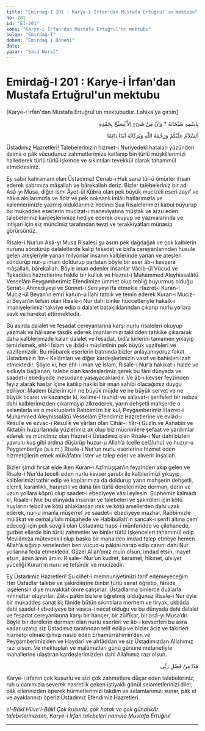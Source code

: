 ```yaml
---
title: "Emirdağ-I 201 : Karye-i İrfan'dan Mustafa Ertuğrul'un mektubu"
no: 201
id: "E1-201"
konu: "Karye-i İrfan'dan Mustafa Ertuğrul'un mektubu"
bolge: "Emirdağ-I"
donem: "Emirdağ 1 Dönemi"
date: 
yazar: "Said Nursî"
---
```


# Emirdağ-I 201 : Karye-i İrfan'dan Mustafa Ertuğrul'un mektubu

<p class="takdim">[Karye-i İrfan'dan Mustafa Ertuğrul'un mektubudur. Lahika'ya girsin]</p>

<p class="arabic" dir="rtl" title="Meal: “Subhân Allah’ın adıyla” * “Hiçbir şey yoktur ki O'nu hamd ile tesbih etmesin” [İsrâ 17:44]">بِاسْمِهِ سُبْحَانَهُ * وَاِنْ مِنْ شَىْءٍ اِلاَّ يُسَبِّحُ بِحَمْدِهِ</p>

<p class="arabic" dir="rtl" title="Meal: “Allah’ın selâmı, rahmeti ve bereketleri, ebedî ve dâimî olarak üzerinize olsun.”">اَلسَّلاَمُ عَلَيْكُمْ وَرَحْمَةُ اللّٰهِ وَبَرَكَاتُهُ اَبَدًا دَائِمًا</p>

Üstadımız Hazretleri! Talebelerinizin hizmet-i Nuriyedeki hataları yüzünden daima o pâk vücudunuz zahmetlerimize katlanıp bin türlü müşkillerimizi hallederek türlü türlü işkence ve sıkıntıları tevekkül olarak tahammül etmektesiniz.

Ey sabır kahramanı olan Üstadımız! Cenab-ı Hak sana tûl-ü ömürler ihsan ederek sabrınıza mâşallah ve bârekallah deriz. Bizler talebeleriniz bir adı Asâ-yı Musa, diğer ismi Âyet-ül Kübra olan pek büyük mucizeli eseri zayıf ve nâkıs akıllarımızla ve âciz ve pek noksanlı imlâlı hatlarımızla ve kalemlerimizle yazmış olduklarımız Yedinci Şua Risalelerimizi kabul buyurup bu mukaddes eserlerin mucizat-ı maneviyatına müştak ve arzu eden talebeleriniz kardeşlerimize hediye ederek okuyup ve yazmalarında ve intişarı için siz müncîmiz tarafından tevzi ve terakkiyatları münasip görürsünüz.

Risale-i Nur’un Asâ-yı Musa Risalesi şu asrın pek dağdağalı ve çok kalblerin nurunu söndürüp dalaletlerde kalıp fesadat ve bid’a cereyanlarından husule gelen ateşleriyle yanan milyonlar insanın kalblerinde yanan ve ateşleri söndürüp nur-u imanı doldurup parlatan böyle bir eser âb-ı kevsere mâşallah, bârekallah. Böyle iman edenler insanlar Vâcib-ül Vücud ve Tekaddes hazretlerine hakiki bir kulluk ve Hazret-i Muhammed Aleyhissalâtü Vesselâm Peygamberimiz Efendimize ümmet olup tebliğ buyurmuş olduğu Şeriat-ı Ahmediyeyi ve Sünnet-i Seniyeyi îfa etmekle Hazret-i Kuran-ı Muciz-ül Beyan’ın emri kanun-u İlahî tatbik ve temin ederek Kuran-ı Muciz-ül Beyan’ın tefsiri olan Risale-i Nur dahi binler hüccetleriyle hakaik-i imaniyelerimizi takviye edip o dalalet bataklıklarından çıkarıp nurlu yollara sevk ve hareket ettirmektedir.

Bu asırda dalalet ve fesadat cereyanlarına karşı nurlu risaleleri okuyup yazmak ve hâlisane tasdik ederek imanlarımızı taklidden tahkike çıkararak daha kalblerimizde kalan dalalet ve fesadat, bid’a kirlerini tamamen yıkayıp temizlemek, ehl-i İslam ve ibâd-ı müslimînin pek büyük vazifeleri ve vazifemizdir. Bu mübarek eserlerin batnında bizler anlayamıyoruz fakat Üstadımızın İlm-i Kelâmları ve diğer kardeşlerimizin vasıf ve bahisleri izah etmektedir. Şöyle ki, her ehl-i iman ve İslam, Risale-i Nur’a hakikat-ı halde ve sıdkıyla bağlanan, talebe olan kardeşlerimiz gerek bu fâni dünyada ve saadet-i ebediyede mesudane yaşayacaklardır. Ve âb-ı kevser feyzinden feyiz alarak haslar içine katılıp hakiki bir iman sahibi olacağımız duygu ediliyor. Madem bizlerin için ne büyük müjde ve ne büyük servet ve ne büyük ticaret ve kazançtır ki, kelime-i tevhidi ve salavat-ı şerifeleri bir nebze dahi kalblerimizden çıkarmayıp zikrederek, yarın dehşetli mahşerde o selamlarla ve o mektuplarla Rabbimize bir kul, Peygamberimiz Hazret-i Muhammed Aleyhissalâtü Vesselâm Efendimiz Hazretlerine ve evlâd-ı Resul’e ve ezvac-ı Resul’e ve yârları olan Cihâr-ı Yâr-ı Güzîn ve Ashabîn ve Aktabîn huzurlarında yüzlerimiz ak olup biz mücrimlere şefaat ve yardımlar ederek ve müncîmiz olan Hazret-i Üstadımız olan Risale-i Nur dahi bizleri yavrulu kuş gibi ardına düşürüp huzur-u Allah’a (celle celâluhu) ve huzur-u Peygamberîye (a.s.m.) Risale-i Nur’un nurlu eserlerine hizmet eden hizmetçilerin emek mükâfatını ister ve talep eder ve alıverir inşallah.

Bizler şimdi fırsat elde iken Kuran-ı Azîmüşşan’ın feyzinden akıp gelen ve Risale-i Nur’da tecelli eden nurlu kevser şarabı ile kalblerimizi yıkayıp, kalblerimizi tathir edip ve kaplarımıza da doldurup yarın mahşerin dehşetli, elemli, karanlıklı, hararetli ve daha bin türlü derdlerimize derman, derin ve uzun yollara köprü olup saadet-i ebediyeye vâsıl eylesin. Şüphemiz kalmadı ki, Risale-i Nur bu dünyada insanlar ve talebeleri ve şakirdleri için kötü huylarını tebdil ve kötü ahlaklardan ırak ve kötü amellerden dahi uzak ederek, nur-u imanla müşerref ve saadet-i ebediyeye mazhar, Rabbimizle mülâkat ve cemalullahı müşahede ve Habibullah’ın sancak-ı şerifi altına cem’ edeceği için pek sevgili olan Üstadımız haps-i münferidde ve çilehanede, gurbet ellerde bin türlü zahmetler ve binler türlü işkenceleri tahammül edip Mevlâmıza mütevekkil olup başka bir mahalden imdad talep etmeye hemen Allah’a sığınıp senelerden beri vücud-u pâkini harap edip canını dahi Nur yollarına feda etmektedir. Güzel Allah’ımız muîn olsun, imdad etsin, inayet etsin, âmin âmin âmin. Risale-i Nur’un kudret, keramet, hikmet, ulviyet yüceliği Kuran’ın nuru ve tefsirdir ve mucizedir.

Ey Üstadımız Hazretleri! Şu cihet-i memnuniyetimizi tarif edemeyeceğim. Her Üstadlar talebe ve şakirdlerine binbir türlü sanat öğretip, fânide iaşelensin diye muvakkat ömre çalışırlar. Üstadlarına binlerce dualarla minnettar oluyorlar. Zât-ı pâkin bizlere öğretmiş olduğunuz Risale-i Nur öyle bir mukaddes sanat ki; fânide bütün sıkıntılara merhem ve tiryak, ukbâda dahi saadet-i ebediyeye bir vasıta-i necat olduğu ve bu dünyada dahi dalalet ve fesadat cereyanlarına karşı bir hançer, bir zülfikar, bir asâ-yı Musa’dır. Böyle bir derdlerin dermanı olan nurlu eserleri ve âb-ı kevserleri bu asra kadar uzatıp siz Üstadımız tarafından telif edilip ve bizler âciz ve fakirleri hizmetçi olmaklığımızı nasib eden Erhamürrâhimîn’den ve Peygamberimiz’den ve Haydarî ve ahfâddan ve siz Üstadımızdan Allahımız razı olsun. Ve mektupları ve malûmatları günü gününe metanetiyle mahallerine ulaştıran kardeşlerimizden dahi Allahımız razı olsun.

<p class="arabic" dir="rtl" title="Meal: “Bu Rabbimin bir fazlıdır.” [Neml Sûresi, 27:40]">هٰذَا مِنْ فَضْلِ رَبِّى</p>

Karye-i irfanın çok kusurlu ve sizi çok zahmetlere düçar eden talebeleriniz, ruh u canımızla severek hasretlik çeken iştiyaklı gönül selametlerinizi diler, pâk ellerinizden öperek hürmetlerimizi takdim ve selamlarımızı sunar, pâk el ve ayaklarınızı öperiz Üstadımız Efendimiz Hazretleri.

*el-Bâkî Hüve’l-Bâkî*
*Çok kusurlu, çok hatalı ve çok günahkâr talebelerinizden,*
*Karye-i İrfan talebeleri namına*
*Mustafa Ertuğrul*

***
